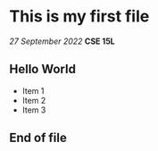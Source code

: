 # This is my first file
*27 September 2022*
**CSE 15L**

## Hello World

* Item 1
* Item 2
* Item 3

## End of file
